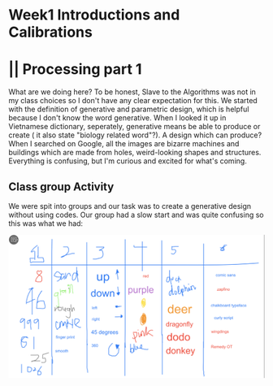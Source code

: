 # Week1 Introductions and Calibrations 
# || Processing part 1
What are we doing here? To be honest, Slave to the Algorithms was not in my class choices so I don't have any clear expectation for this. We started with the definition of generative and parametric design, which is helpful because I don't know the word generative. When I looked it up in Vietnamese dictionary, seperately, generative means be able to produce or create ( it also state "biology related word"?). A design which can produce? When I searched on Google, all the images are bizarre machines and buildings which are made from holes, weird-looking shapes and structures. 
Everything is confusing, but I'm curious and excited for what's coming. 

## Class group Activity
We were spit into groups and our task was to create a generative design without using codes. Our group had a slow start and was quite confusing so this was what we had: 

<img src="https://github.com/kathyminhanh97/slavetothealgorithm/blob/master/week1/Screen Shot 2020-07-24 at 12.43.37 pm.png" width= "600" >


